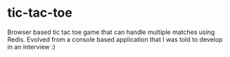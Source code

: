 # tic-tac-toe
Browser based tic tac toe game that can handle multiple matches using Redis.
Evolved from a console based application that I was told to develop in an interview :)


